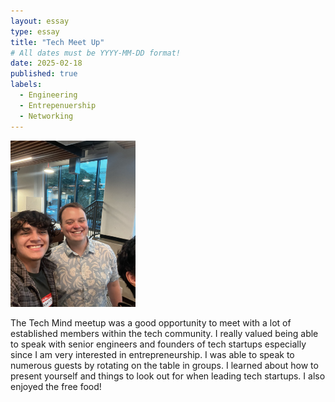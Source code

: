 ```yaml
---
layout: essay
type: essay
title: "Tech Meet Up"
# All dates must be YYYY-MM-DD format!
date: 2025-02-18
published: true
labels:
  - Engineering
  - Entrepenuership
  - Networking
---
```

<img width="200px" class="rounded float-start pe-4" src="../img/TechMind.jpg">


The Tech Mind meetup was a good opportunity to meet with a lot of established members within the tech community. I really valued being able to speak with senior engineers and founders of tech startups especially since I am very interested in entrepreneurship. I was able to speak to numerous guests by rotating on the table in groups. I learned about how to present yourself and things to look out for when leading tech startups. I also enjoyed the free food!

